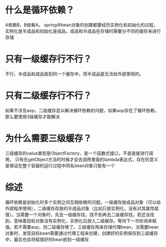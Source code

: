 # 什么是循环依赖？
A依赖B，B依赖A。
spring中bean对象的创建都要经历实例化和初始化的过程，实例化是半成品和初始化是成品，成品和半成品在存储时需要分不同的缓存来进行存储
# 只有一级缓存行不行？
不行，半成品和成品放到同一个缓存中，而半成品是无法给外部使用的。
# 只有二级缓存行不行？
如果不涉及aop，二级缓存足以解决循环依赖的问题，如果aop存在了循环依赖。那么要使用3级缓存才能解决
# 为什么需要三级缓存？
三级缓存的value类型是ObjectFactory，是一个函数式接口，不是直接进行调用，
只有在getObject方法的时候才会去调用里面的lambda表达式，存在的意义是保证在整个容器的运行过程中同名bean对象只能有一个

# 综述
循环依赖是初始化时多个实例之间互相依赖的问题。一级缓存放成品对象（可以给外部程序使用），二级缓存存放的半成品对象（比如只是实例化，没有对其属性赋值）。当需要一个对象时，先去一级缓存找，找不到再去二级缓存找，若还没找到，意味着目标对象没有实例化，实例化后放入二级缓存。等待下一次轮询来赋值。若不需要aop，则二级缓存够了。三级缓存用来存储代理bean，当需要bean对象时，发现目标bean需要通过代理工程来创建，创建好的实例保存到三级缓存中，最后也会将赋值好的bean放到一级缓存